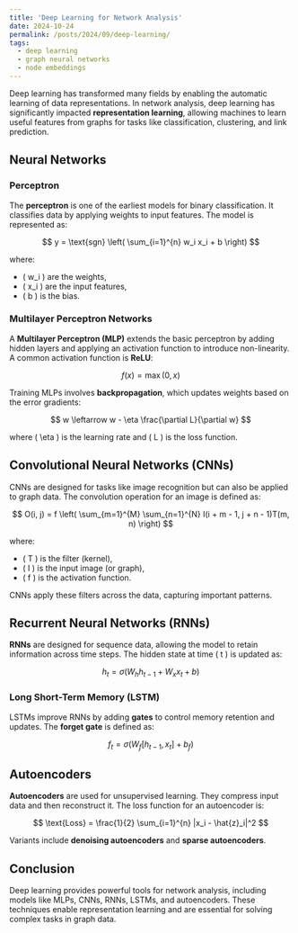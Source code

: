 ```yaml
---
title: 'Deep Learning for Network Analysis'
date: 2024-10-24
permalink: /posts/2024/09/deep-learning/
tags:
  - deep learning
  - graph neural networks
  - node embeddings
---
```




Deep learning has transformed many fields by enabling the automatic learning of data representations. In network analysis, deep learning has significantly impacted **representation learning**, allowing machines to learn useful features from graphs for tasks like classification, clustering, and link prediction.

## Neural Networks

### Perceptron

The **perceptron** is one of the earliest models for binary classification. It classifies data by applying weights to input features. The model is represented as:

$$
y = \text{sgn} \left( \sum_{i=1}^{n} w_i x_i + b \right)
$$

where:
- \( w_i \) are the weights,
- \( x_i \) are the input features,
- \( b \) is the bias.

### Multilayer Perceptron Networks

A **Multilayer Perceptron (MLP)** extends the basic perceptron by adding hidden layers and applying an activation function to introduce non-linearity. A common activation function is **ReLU**:

$$
f(x) = \max(0, x)
$$

Training MLPs involves **backpropagation**, which updates weights based on the error gradients:

$$
w \leftarrow w - \eta \frac{\partial L}{\partial w}
$$

where \( \eta \) is the learning rate and \( L \) is the loss function.

## Convolutional Neural Networks (CNNs)

CNNs are designed for tasks like image recognition but can also be applied to graph data. The convolution operation for an image is defined as:

$$
O(i, j) = f \left( \sum_{m=1}^{M} \sum_{n=1}^{N} I(i + m - 1, j + n - 1)T(m, n) \right)
$$

where:
- \( T \) is the filter (kernel),
- \( I \) is the input image (or graph),
- \( f \) is the activation function.

CNNs apply these filters across the data, capturing important patterns.

## Recurrent Neural Networks (RNNs)

**RNNs** are designed for sequence data, allowing the model to retain information across time steps. The hidden state at time \( t \) is updated as:

$$
h_t = \sigma(W_h h_{t-1} + W_x x_t + b)
$$

### Long Short-Term Memory (LSTM)

LSTMs improve RNNs by adding **gates** to control memory retention and updates. The **forget gate** is defined as:

$$
f_t = \sigma(W_f [h_{t-1}, x_t] + b_f)
$$

## Autoencoders

**Autoencoders** are used for unsupervised learning. They compress input data and then reconstruct it. The loss function for an autoencoder is:

$$
\text{Loss} = \frac{1}{2} \sum_{i=1}^{n} |x_i - \hat{z}_i|^2
$$

Variants include **denoising autoencoders** and **sparse autoencoders**.

## Conclusion

Deep learning provides powerful tools for network analysis, including models like MLPs, CNNs, RNNs, LSTMs, and autoencoders. These techniques enable representation learning and are essential for solving complex tasks in graph data.
